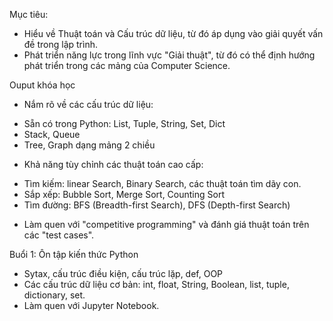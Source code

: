 Mục tiêu:
- Hiểu về Thuật toán và Cấu trúc dữ liệu, từ đó áp dụng vào giải quyết vấn đề trong lập trình.
- Phát triển năng lực trong lĩnh vực "Giải thuật", từ đó có thể định hướng phát triển trong các mảng của Computer Science.

Ouput khóa học
- Nắm rõ về các cấu trúc dữ liệu: 
+ Sẵn có trong Python: List, Tuple, String, Set, Dict
+ Stack, Queue
+ Tree, Graph dạng mảng 2 chiều
- Khả năng tùy chỉnh các thuật toán cao cấp: 
+ Tìm kiếm: linear Search, Binary Search, các thuật toán tìm dãy con.
+ Sắp xếp: Bubble Sort, Merge Sort, Counting Sort
+ Tìm đường: BFS (Breadth-first Search), DFS (Depth-first Search)
- Làm quen với "competitive programming" và đánh giá thuật toán trên các "test cases".



Buổi 1: Ôn tập kiến thức Python
- Sytax, cấu trúc điều kiện, cấu trúc lặp, def, OOP
- Các cấu trúc dữ liệu cơ bản: int, float, String, Boolean, list, tuple, dictionary, set.
- Làm quen với Jupyter Notebook.

